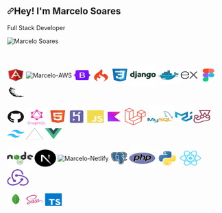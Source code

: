 <h2><a id="user-content-oiii-eu-sou-o-marcelo-soares" class="anchor" aria-hidden="true" href="#"><svg class="octicon octicon-link" viewBox="0 0 16 16" version="1.1" width="16" height="16" aria-hidden="true"><path fill-rule="evenodd" d="M7.775 3.275a.75.75 0 001.06 1.06l1.25-1.25a2 2 0 112.83 2.83l-2.5 2.5a2 2 0 01-2.83 0 .75.75 0 00-1.06 1.06 3.5 3.5 0 004.95 0l2.5-2.5a3.5 3.5 0 00-4.95-4.95l-1.25 1.25zm-4.69 9.64a2 2 0 010-2.83l2.5-2.5a2 2 0 012.83 0 .75.75 0 001.06-1.06 3.5 3.5 0 00-4.95 0l-2.5 2.5a3.5 3.5 0 004.95 4.95l1.25-1.25a.75.75 0 00-1.06-1.06l-1.25 1.25a2 2 0 01-2.83 0z"></path></svg></a>Hey! I'm Marcelo Soares</h2>
<p>Full Stack Developer</p>

![Marcelo Soares](https://github-readme-stats.vercel.app/api?username=marcelosoares-dev&show_icons=true&theme=radical)

##

<div><br>

  <img align="center" alt="Marcelo-Angular" height="30" width="40" src="https://github.com/devicons/devicon/blob/master/icons/angularjs/angularjs-original.svg" style="max-width:100%;">

   <img align="center" alt="Marcelo-AWS" height="30" width="40" src="https://cdn.jsdelivr.net/gh/devicons/devicon@latest/icons/amazonwebservices/amazonwebservices-plain-wordmark.svg" style="max-width:100%;">

   <img align="center" alt="Marcelo-Bootstrap" height="30" width="40" src="https://github.com/devicons/devicon/blob/master/icons/bootstrap/bootstrap-original.svg" style="max-width:100%;">

   <img align="center" alt="Marcelo-Codeigniter" height="30" width="40" src="https://github.com/devicons/devicon/blob/master/icons/codeigniter/codeigniter-plain.svg" style="max-width:100%;">

   <img align="center" alt="Marcelo-Css" height="30" width="40" src="https://github.com/devicons/devicon/blob/master/icons/css3/css3-original.svg" style="max-width:100%;">

   <img align="center" alt="Marcelo-Django" height="50" width="60" src="https://github.com/devicons/devicon/blob/master/icons/django/django-plain-wordmark.svg" style="max-width:100%;">

   <img align="center" alt="Marcelo-Docker" height="40" width="50" src="https://github.com/devicons/devicon/blob/master/icons/docker/docker-original.svg" style="max-width:100%;">

  <img align="center" alt="Marcelo-Express" height="30" width="40" src="https://github.com/devicons/devicon/blob/master/icons/express/express-original.svg" style="max-width:100%;">

  <img align="center" alt="Marcelo-Figma" height="30" width="40" src="https://github.com/devicons/devicon/blob/master/icons/figma/figma-original.svg" style="max-width:100%;">

  <img align="center" alt="Marcelo-Flask" height="30" width="40" src="https://github.com/devicons/devicon/blob/master/icons/flask/flask-original.svg" style="max-width:100%;"> 
 
<br>
<br>

<img align="center" alt="Marcelo-GitHub" height="30" width="40" src="https://github.com/devicons/devicon/blob/master/icons/github/github-original.svg" style="max-width:100%;">

<img align="center" alt="Marcelo-Graphql" height="40" width="50" src="https://github.com/devicons/devicon/blob/master/icons/graphql/graphql-plain-wordmark.svg" style="max-width:100%;">

<img align="center" alt="Marcelo-HTML" height="30" width="40" src="https://github.com/devicons/devicon/blob/master/icons/html5/html5-original.svg" style="max-width:100%;">

<img align="center" alt="Marcelo-Heroku" height="30" width="40" src="https://github.com/devicons/devicon/blob/master/icons/heroku/heroku-plain.svg" style="max-width:100%;">

<img align="center" alt="Marcelo-JavaScript" height="30" width="40" src="https://github.com/devicons/devicon/blob/master/icons/javascript/javascript-plain.svg" style="max-width:100%;">

 <img align="center" alt="Marcelo-Kotlin" height="30" width="40" src="https://github.com/devicons/devicon/blob/master/icons/kotlin/kotlin-original.svg" style="max-width:100%;">

<img align="center" alt="Marcelo-Laravel" height="40" width="50" src="https://github.com/devicons/devicon/blob/master/icons/laravel/laravel-original.svg" style="max-width:100%;">


<img align="center" alt="Marcelo-Mysql" height="50" width="60" src="https://github.com/devicons/devicon/blob/master/icons/mysql/mysql-original-wordmark.svg" style="max-width:100%;">

<img align="center" alt="Marcelo-MUI" height="30" width="40" src="https://github.com/devicons/devicon/blob/master/icons/materialui/materialui-original.svg" style="max-width:100%;">





<img align="center" alt="Marcelo-JEST" height="30" width="40" src="https://github.com/devicons/devicon/blob/master/icons/jest/jest-plain.svg" style="max-width:100%;">

<img align="center" alt="Marcelo-Tailwindcss" height="30" width="40" src="https://github.com/devicons/devicon/blob/master/icons/tailwindcss/tailwindcss-original.svg" style="max-width:100%;">

<img align="center" alt="Marcelo-Vercel" height="30" width="40" src="https://github.com/devicons/devicon/blob/master/icons/vercel/vercel-line.svg" style="max-width:100%;">

<img align="center" alt="Marcelo-Vue" height="30" width="40" src="https://github.com/devicons/devicon/blob/master/icons/vuejs/vuejs-original.svg" style="max-width:100%;">

<br>
<br>



<img align="center" alt="Marcelo-Node" height="50" width="60" src="https://github.com/devicons/devicon/blob/master/icons/nodejs/nodejs-original-wordmark.svg" style="max-width:100%;">

<img align="center" alt="Marcelo-Next" height="40" width="50" src="https://github.com/devicons/devicon/blob/master/icons/nextjs/nextjs-original.svg" style="max-width:100%;">


<img align="center" alt="Marcelo-Netlify" height="40" width="50" src="https://cdn.jsdelivr.net/gh/devicons/devicon@latest/icons/netlify/netlify-original.svg" style="max-width:100%;">

<img align="center" alt="Marcelo-Postgres" height="30" width="40" src="https://github.com/devicons/devicon/blob/master/icons/postgresql/postgresql-original.svg" style="max-width:100%;">

<img align="center" alt="Marcelo-PHP" height="50" width="60" src="https://github.com/devicons/devicon/blob/master/icons/php/php-original.svg" style="max-width:100%;">

<img align="center" alt="Marcelo-Python" height="40" width="50" src="https://github.com/devicons/devicon/blob/master/icons/python/python-original.svg" style="max-width:100%;">

<img align="center" alt="Marcelo-React" height="40" width="50" src="https://github.com/devicons/devicon/blob/master/icons/react/react-original.svg" style="max-width:100%;">

<img align="center" alt="Marcelo-Redux" height="40" width="50" src="https://github.com/devicons/devicon/blob/master/icons/redux/redux-original.svg" style="max-width:100%;">


<br>
<br>

<img align="center" alt="Marcelo-Mongo" height="30" width="40" src="https://github.com/devicons/devicon/blob/master/icons/mongodb/mongodb-original.svg" style="max-width:100%;">

<img align="center" alt="Marcelo-Sass" height="30" width="40" src="https://github.com/devicons/devicon/blob/master/icons/sass/sass-original.svg" style="max-width:100%;">





<img align="center" alt="Marcelo-TypeScript" height="30" width="40" src="https://github.com/devicons/devicon/blob/master/icons/typescript/typescript-original.svg" style="max-width:100%;">

##
